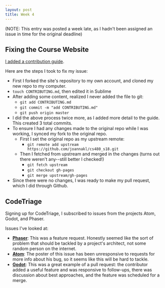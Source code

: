 ```yaml
---
layout: post
title: Week 4
---
```


(NOTE: This entry was posted a week late, as I hadn't been assigned an issue in time for the original deadline)

## Fixing the Course Website

[I added a contribution guide](https://github.com/joannakl/cs480_s18/pull/83).

Here are the steps I took to fix my issue:
* First I forked the site's repository to my own account, and cloned my new repo to my computer.
* `touch CONTRIBUTING.md`, then edited it in Sublime
* After adding some content, realized I never added the file to git: 
  * `git add CONTRIBUTING.md`
  * `git commit -m "add CONTRIBUTING.md"`
  * `git push origin master`
* I did the above process twice more, as I added more detail to the guide.  This created 3 total commits.
* To ensure I had any changes made to the original repo while I was working, I synced my fork to the original repo.
  * First I set the original repo as my upstream remote:
    * `git remote add upstream https://github.com/joannakl/cs480_s18.git`
  * Then I fetched from upstream and merged in the changes (turns out there weren't any--still better I checked!)
    * `git fetch upstream`
    * `git checkout gh-pages` 
    * `git merge upstream/gh-pages`
* Since there were no changes, I was ready to make my pull request, which I did through Github.

## CodeTriage

Signing up for CodeTriage, I subscribed to issues from the projects Atom, Godot, and Phaser.

Issues I've looked at:
 * [**Phaser**](https://github.com/photonstorm/phaser-ce/issues/126): This was a feature request.  Honestly seemed like the sort of problem that should be tackled by a project's architect, not some random person on the internet.
 * [**Atom**](https://github.com/atom/atom/issues/16432): The poster of this issue has been unresponsive to requests for more info about his bug, so it seems like this will be hard to tackle.
 * [**Godot**](https://github.com/godotengine/godot/pull/14481): This was a great example of a pull request: the contributor added a useful feature and was responsive to follow-ups, there was discussion about best approaches, and the feature was scheduled for a merge.
 
 
